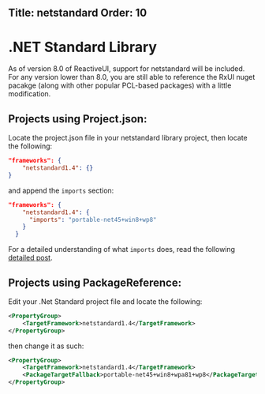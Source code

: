 Title: netstandard
Order: 10
---


# .NET Standard Library

As of version 8.0 of ReactiveUI, support for netstandard will be included. For any version lower than 8.0, you are still able to reference the RxUI nuget pacakge (along with other popular PCL-based packages) with a little modification.

## Projects using Project.json:

Locate the project.json file in your netstandard library project, then locate the following:

```json
"frameworks": {
    "netstandard1.4": {}
}
```

and append the `imports` section:

```json
"frameworks": {
    "netstandard1.4": {
      "imports": "portable-net45+win8+wp8"
    }
  }
```

For a detailed understanding of what `imports` does, read the following [detailed post](https://msdn.microsoft.com/en-us/library/system.windows.input.icommand.aspx).

## Projects using PackageReference:

Edit your .Net Standard project file and locate the following:

```xml
<PropertyGroup>
	<TargetFramework>netstandard1.4</TargetFramework>
</PropertyGroup>
```

  then change it as such:

```xml
<PropertyGroup>
	<TargetFramework>netstandard1.4</TargetFramework>
	<PackageTargetFallback>portable-net45+win8+wpa81+wp8</PackageTargetFallback>
</PropertyGroup>
```